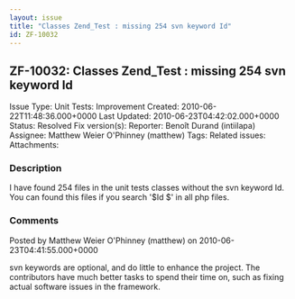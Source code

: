 ```yaml
---
layout: issue
title: "Classes Zend_Test : missing 254 svn keyword Id"
id: ZF-10032
---
```


ZF-10032: Classes Zend\_Test : missing 254 svn keyword Id
---------------------------------------------------------

 Issue Type: Unit Tests: Improvement Created: 2010-06-22T11:48:36.000+0000 Last Updated: 2010-06-23T04:42:02.000+0000 Status: Resolved Fix version(s): 
 Reporter:  Benoît Durand (intiilapa)  Assignee:  Matthew Weier O'Phinney (matthew)  Tags: 
 Related issues: 
 Attachments: 
### Description

I have found 254 files in the unit tests classes without the svn keyword Id. You can found this files if you search '$Id $' in all php files.

 

 

### Comments

Posted by Matthew Weier O'Phinney (matthew) on 2010-06-23T04:41:55.000+0000

svn keywords are optional, and do little to enhance the project. The contributors have much better tasks to spend their time on, such as fixing actual software issues in the framework.

 

 